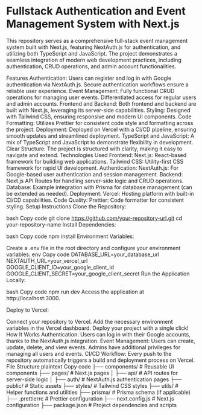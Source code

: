 # Fullstack Authentication and Event Management System with Next.js
This repository serves as a comprehensive full-stack event management system built with Next.js, featuring NextAuth.js for authentication, and utilizing both TypeScript and JavaScript. The project demonstrates a seamless integration of modern web development practices, including authentication, CRUD operations, and admin account functionalities.

Features
Authentication:
Users can register and log in with Google authentication via NextAuth.js.
Secure authentication workflows ensure a reliable user experience.
Event Management:
Fully functional CRUD operations for managing user events.
Differentiated access for regular users and admin accounts.
Frontend and Backend:
Both frontend and backend are built with Next.js, leveraging its server-side capabilities.
Styling:
Designed with Tailwind CSS, ensuring responsive and modern UI components.
Code Formatting:
Utilizes Prettier for consistent code style and formatting across the project.
Deployment:
Deployed on Vercel with a CI/CD pipeline, ensuring smooth updates and streamlined deployment.
TypeScript and JavaScript:
A mix of TypeScript and JavaScript to demonstrate flexibility in development.
Clear Structure:
The project is structured with clarity, making it easy to navigate and extend.
Technologies Used
Frontend:
Next.js: React-based framework for building web applications.
Tailwind CSS: Utility-first CSS framework for rapid UI development.
Authentication:
NextAuth.js: For Google-based user authentication and session management.
Backend:
Next.js API Routes for handling server-side logic and CRUD operations.
Database:
Example integration with Prisma for database management (can be extended as needed).
Deployment:
Vercel: Hosting platform with built-in CI/CD capabilities.
Code Quality:
Prettier: Code formatter for consistent styling.
Setup Instructions
Clone the Repository:

bash
Copy code
git clone https://github.com/your-repository-url.git
cd your-repository-name
Install Dependencies:

bash
Copy code
npm install
Environment Variables:

Create a .env file in the root directory and configure your environment variables:
env
Copy code
DATABASE_URL=your_database_url
NEXTAUTH_URL=your_vercel_url
GOOGLE_CLIENT_ID=your_google_client_id
GOOGLE_CLIENT_SECRET=your_google_client_secret
Run the Application Locally:

bash
Copy code
npm run dev
Access the application at http://localhost:3000.

Deploy to Vercel:

Connect your repository to Vercel.
Add the necessary environment variables in the Vercel dashboard.
Deploy your project with a single click!
How It Works
Authentication:
Users can log in with their Google accounts, thanks to the NextAuth.js integration.
Event Management:
Users can create, update, delete, and view events.
Admins have additional privileges for managing all users and events.
CI/CD Workflow:
Every push to the repository automatically triggers a build and deployment process on Vercel.
File Structure
plaintext
Copy code
├── components/           # Reusable UI components
├── pages/                # Next.js pages
│   ├── api/              # API routes for server-side logic
│   ├── auth/             # NextAuth.js authentication pages
├── public/               # Static assets
├── styles/               # Tailwind CSS styles
├── utils/                # Helper functions and utilities
├── prisma/               # Prisma schema (if applicable)
├── .prettierrc           # Prettier configuration
├── next.config.js        # Next.js configuration
├── package.json          # Project dependencies and scripts
